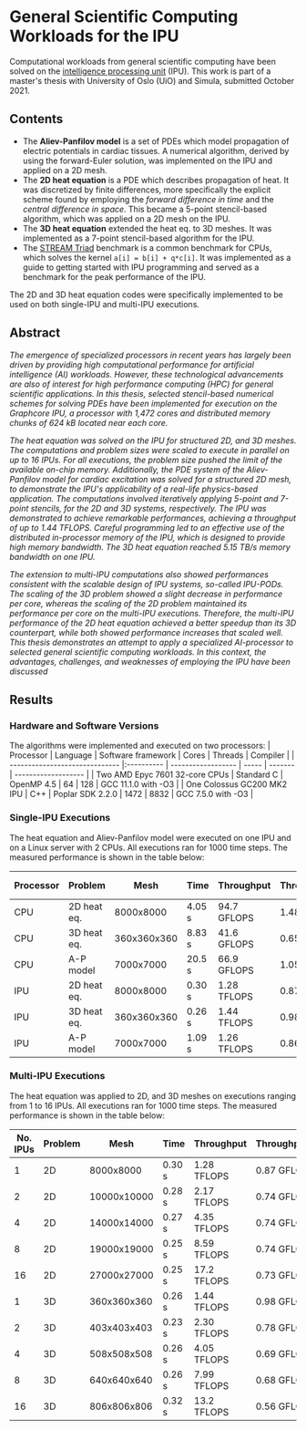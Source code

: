 # General Scientific Computing Workloads for the IPU

Computational workloads from general scientific computing have been solved on the [intelligence processing unit](https://www.graphcore.ai/products/ipu) (IPU). This work is part of a master's thesis with University of Oslo (UiO) and Simula, submitted October 2021.

## Contents

* The **Aliev-Panfilov model** is a set of PDEs which model propagation of electric potentials in cardiac tissues. A numerical algorithm, derived by using the forward-Euler solution, was implemented on the IPU and applied on a 2D mesh.
* The **2D heat equation** is a PDE which describes propagation of heat. It was discretized by finite differences, more specifically the explicit scheme found by employing the *forward difference in time* and the *central difference in space*. This became a 5-point stencil-based algorithm, which was applied on a 2D mesh on the IPU.
* The **3D heat equation** extended the heat eq. to 3D meshes. It was implemented as a 7-point stencil-based algorithm for the IPU.
* The [STREAM Triad](http://www.cs.virginia.edu/stream/) benchmark is a common benchmark for CPUs, which solves the kernel `a[i] = b[i] + q*c[i]`. It was implemented as a guide to getting started with IPU programming and served as a benchmark for the peak performance of the IPU.

The 2D and 3D heat equation codes were specifically implemented to be used on both single-IPU and multi-IPU executions.

## Abstract

*The emergence of specialized processors in recent years has largely been driven by providing high computational performance for artificial intelligence (AI) workloads. However, these technological advancements are also of interest for high performance computing (HPC) for general scientific applications. In this thesis, selected stencil-based numerical schemes for solving PDEs have been implemented for execution on the Graphcore IPU, a processor with 1,472 cores and distributed memory chunks of 624 kB located near each core.*

*The heat equation was solved on the IPU for structured 2D, and 3D meshes. The computations and problem sizes were scaled to execute in parallel on up to 16 IPUs. For all executions, the problem size pushed the limit of the available on-chip memory. Additionally, the PDE system of the Aliev-Panfilov model for cardiac excitation was solved for a structured 2D mesh, to demonstrate the IPU's applicability of a real-life physics-based application. The computations involved iteratively applying 5-point and 7-point stencils, for the 2D and 3D systems, respectively. The IPU was demonstrated to achieve remarkable performances, achieving a throughput of up to 1.44 TFLOPS. Careful programming led to an effective use of the distributed in-processor memory of the IPU, which is designed to provide high memory bandwidth. The 3D heat equation reached 5.15 TB/s memory bandwidth on one IPU.*

*The extension to multi-IPU computations also showed performances consistent with the scalable design of IPU systems, so-called IPU-PODs. The scaling of the 3D problem showed a slight decrease in performance per core, whereas the scaling of the 2D problem maintained its performance per core on the multi-IPU executions. Therefore, the multi-IPU performance of the 2D heat equation achieved a better speedup than its 3D counterpart, while both showed performance increases that scaled well. This thesis demonstrates an attempt to apply a specialized AI-processor to selected general scientific computing workloads. In this context, the advantages, challenges, and weaknesses of employing the IPU have been discussed*

## Results

### Hardware and Software Versions
The algorithms were implemented and executed on two processors:
| Processor                      | Language   | Software framework | Cores | Threads | Compiler            |
| ------------------------------ |:---------- | ------------------ | ----- | ------- | ------------------- |
| Two AMD Epyc 7601 32-core CPUs | Standard C | OpenMP 4.5         | 64    | 128     | GCC 11.1.0 with -O3 |
| One Colossus GC200 MK2 IPU     | C++        | Poplar SDK 2.2.0   | 1472  | 8832    | GCC 7.5.0 with -O3  |

### Single-IPU Executions

The heat equation and Aliev-Panfilov model were executed on one IPU and on a Linux server with 2 CPUs. All executions ran for 1000 time steps. The measured performance is shown in the table below:

| Processor | Problem     | Mesh        | Time   | Throughput  | Throughput/core  | Minimal Bandwidth |
| --------- | ----------- | ----------- | ------ | ----------- | ---------------- | ----------------- |
| CPU       | 2D heat eq. | 8000x8000   | 4.05 s | 94.7 GFLOPS | 1.48 GFLOPS | 126.4 GB/s        |
| CPU       | 3D heat eq. | 360x360x360 | 8.83 s | 41.6 GFLOPS | 0.65 GFLOPS | 42.3 GB/s         |
| CPU       | A-P model   | 7000x7000   | 20.5 s | 66.9 GFLOPS | 1.05 GFLOPS | 19.1 GB/s         |
| IPU       | 2D heat eq. | 8000x8000   | 0.30 s | 1.28 TFLOPS | 0.87 GFLOPS | 4.28 TB/s         |
| IPU       | 3D heat eq. | 360x360x360 | 0.26 s | 1.44 TFLOPS | 0.98 GFLOPS | 5.15 TB/s         |
| IPU       | A-P model   | 7000x7000   | 1.09 s | 1.26 TFLOPS | 0.86 GFLOPS | 1.45 TB/s         |

### Multi-IPU Executions

The heat equation was applied to 2D, and 3D meshes on executions ranging from 1 to 16 IPUs. All executions ran for 1000 time steps. The measured performance is shown in the table below:

| No. IPUs | Problem | Mesh        | Time   | Throughput  | Throughput/core  | Minimal Bandwidth |
| -------- | ------- | ----------- | ------ | ----------- | ---------------- | ----------------- |
| 1        | 2D      | 8000x8000   | 0.30 s | 1.28 TFLOPS | 0.87 GFLOPS | 4.28 GB/s         |
| 2        | 2D      | 10000x10000 | 0.28 s | 2.17 TFLOPS | 0.74 GFLOPS | 7.20 GB/s         |
| 4        | 2D      | 14000x14000 | 0.27 s | 4.35 TFLOPS | 0.74 GFLOPS | 14.6 GB/s         |
| 8        | 2D      | 19000x19000 | 0.25 s | 8.59 TFLOPS | 0.74 GFLOPS | 29.1 GB/s         |
| 16       | 2D      | 27000x27000 | 0.25 s | 17.2 TFLOPS | 0.73 GFLOPS | 58.9 GB/s         |
| 1        | 3D      | 360x360x360 | 0.26 s | 1.44 TFLOPS | 0.98 GFLOPS | 5.15 GB/s         |
| 2        | 3D      | 403x403x403 | 0.23 s | 2.30 TFLOPS | 0.78 GFLOPS | 8.30 GB/s         |
| 4        | 3D      | 508x508x508 | 0.26 s | 4.05 TFLOPS | 0.69 GFLOPS | 14.7 GB/s         |
| 8        | 3D      | 640x640x640 | 0.26 s | 7.99 TFLOPS | 0.68 GFLOPS | 29.1 GB/s         |
| 16       | 3D      | 806x806x806 | 0.32 s | 13.2 TFLOPS | 0.56 GFLOPS | 48.0 GB/s         |
